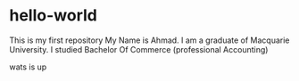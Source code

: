 # hello-world
This is my first repository
My Name is Ahmad. 
I am a graduate of Macquarie University. 
I studied Bachelor Of Commerce (professional Accounting)


wats is up
